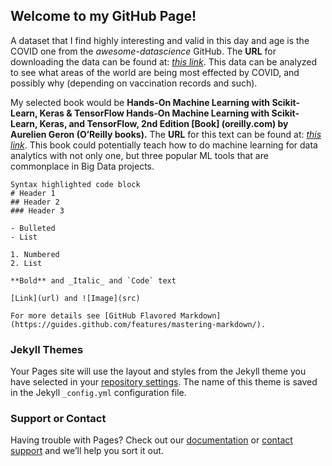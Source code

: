 ## Welcome to my GitHub Page!

A dataset that I find highly interesting and valid in this day and age is the COVID one from the _awesome-datascience_ GitHub.
The **URL** for downloading the data can be found at: [_this link_](https://datahub.io/core/covid-19). This data can be analyzed to see what
areas of the world are being most effected by COVID, and possibly why (depending on vaccination records and such).

My selected book would be **Hands-On Machine Learning with Scikit-Learn, Keras & TensorFlow Hands-On Machine Learning with 
Scikit-Learn, Keras, and TensorFlow, 2nd Edition [Book] (oreilly.com) by Aurelien Geron (O’Reilly books).** The **URL** for
this text can be found at: [_this link_](https://www.oreilly.com/library/view/hands-on-machine-learning/9781492032632/). This book could 
potentially teach how to do machine learning for data analytics with not only one, but three popular ML tools that are 
commonplace in Big Data projects.
```
Syntax highlighted code block
# Header 1
## Header 2
### Header 3

- Bulleted
- List

1. Numbered
2. List

**Bold** and _Italic_ and `Code` text

[Link](url) and ![Image](src)

For more details see [GitHub Flavored Markdown](https://guides.github.com/features/mastering-markdown/).
```
### Jekyll Themes

Your Pages site will use the layout and styles from the Jekyll theme you have selected in your [repository settings](https://github.com/Jake-Kyle/JakeKyle.GitHub.io/settings/pages). The name of this theme is saved in the Jekyll `_config.yml` configuration file.

### Support or Contact

Having trouble with Pages? Check out our [documentation](https://docs.github.com/categories/github-pages-basics/) or [contact support](https://support.github.com/contact) and we’ll help you sort it out.
